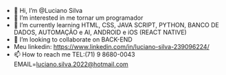 - 👋 Hi, I’m @Luciano Silva
- 👀 I’m interested in  me tornar um programador 
- 🌱 I’m currently learning HTML, CSS, JAVA SCRIPT, PYTHON, BANCO DE DADOS, AUTOMAÇÃO e AI, ANDROID e iOS (REACT NATIVE)
- 💞️ I’m looking to collaborate on  BACK-END
- Meu linkedin:  https://www.linkedin.com/in/luciano-silva-239096224/
- 📫 How to reach me  TEL:(71) 9 8680-0043 EMAIL=luciano.silva.2022@hotmail.com

<!---
LucianoSilva2020/LucianoSilva2020 is a ✨ special ✨ repository because its `README.md` (this file) appears on your GitHub profile.
You can click the Preview link to take a look at your changes.
--->
